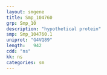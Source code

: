 ```yaml
---
layout: smgene
title: Smp_104760
grp: Smp_10
description: "hypothetical protein"
smp: Smp_104760.1
uniprot: "G4VQ89"
length:   942
cdd: "ns"
kk: ns
categories: sm
---
```

